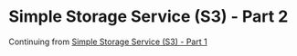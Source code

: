 # Simple Storage Service (S3) - Part 2

Continuing from [Simple Storage Service (S3) - Part 1](../13-aws-s3-part1.md)

